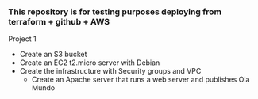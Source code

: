 ###    This repository is for testing purposes deploying from terraform + github + AWS

Project 1

- Create an S3 bucket
- Create an EC2 t2.micro server with Debian
- Create the infrastructure with Security groups and VPC
    - Create an Apache server that runs a web server and publishes Ola Mundo